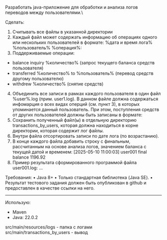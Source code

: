 Разработать java-приложение для обработки и анализа логов переводов между пользователями.\

Сделать:
1. Считывать все файлы в указанной директории
2. Каждый файл может содержать информацию об операциях одного или нескольких пользователей в формате:
%дата и время лога% %пользователь% %операция%:
3. Поддерживаемые операции:
- balance inquiry %количество% (запрос текущего баланса средств пользователя)
- transferred %количество% to %пользователь% (перевод средств другому пользователю)
- withdrew %количество% (снятие средств)
4. Объединить все записи в рамках каждого пользователя в один файл %user%.log (прим. user1.log). В данном файле должна содержаться инфомарция о всех видах оперций (см. пункт 3), в которых упоминается данный пользователь. При этом, поступления средств от других пользователей должны быть записаны в формате:
5. Сохранить полученный файл(ы) в отдельную директорию transactions_by_users, которая должна находиться в корне директории, которая содержит лог файлы.
6. Внутри файла отсортировать записи по дате лога (по возрастанию).
7. В конце каждого файла добавить строку с финальным, рассчитанным на основе анализа логов, значением баланса с текущей датой и временем:
[2025-05-10 11:00:03] user001 final balance 1196.92
8. Пример результата сформированного программой файла user001.log:
...

Требования:
•	Java 8+
•	Только стандартная библиотека (Java SE).
•	Результат тестового задания должен быть опубликован в github и предоставлен в качестве ссылки на него.

------------------------------
Использую:
* Maven
* Java: 22.0.2

src/main/resources/logs - папка с логами \
src/main/transactions_by_users - вывод
